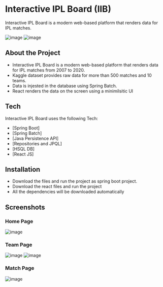 # Interactive IPL Board (IIB)
Interactive IPL Board is a modern web-based platform that renders data for IPL matches.

![image](https://user-images.githubusercontent.com/41852838/125911240-137dac5c-a975-424d-96bb-6458cbd892ee.png) ![image](https://user-images.githubusercontent.com/41852838/125911389-f33bf4d7-0bf3-4300-a516-09b53c1dc4af.png)


## About the Project
- Interactive IPL Board is a modern web-based platform that renders data for IPL matches from 2007 to 2020.
- Kaggle dataset provides raw data for more than 500 matches and 10 teams.
- Data is injested in the database using Spring Batch.
- React renders the data on the screen using a minimilsitic UI


## Tech

Interactive IPL Board uses the following Tech:

- [Spring Boot]
- [Spring Batch]
- [Java Persistence API]
- [Repositories and JPQL]
- [HSQL DB]
- [React JS]


## Installation
- Download the files and run the project as spring boot project.
- Download the react files and run the project
- All the dependencies will be downloaded automatically

## Screenshots

### Home Page
![image](https://user-images.githubusercontent.com/41852838/125909425-22b77216-a271-42d5-905f-4dd3ac212a3c.png)

### Team Page
![image](https://user-images.githubusercontent.com/41852838/125909622-61cac710-d2f1-4418-b14e-f1af806f22a9.png)
![image](https://user-images.githubusercontent.com/41852838/125909703-57eb62cb-2ba4-406e-b44f-86811488507c.png)

### Match Page
![image](https://user-images.githubusercontent.com/41852838/125910688-878719a9-e89e-432b-9103-1cfed73ccc39.png)
   
